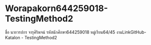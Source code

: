 # Worapakorn644259018-TestingMethod2
 ชื่อ นายวรปกร จารุศิริพจน์ รหัสนักศึกษา644259018 หมู่เรียน64/45 งานLinkGitHub-Katalon - TestingMethod2
